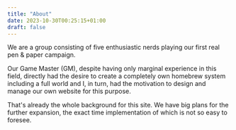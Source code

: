 ```yaml
---
title: "About"
date: 2023-10-30T00:25:15+01:00
draft: false
---
```


We are a group consisting of five enthusiastic nerds playing our first real pen & paper campaign.

Our Game Master (GM), despite having only marginal experience in this field, directly had the desire to create a completely own homebrew system including a full world and I, in turn, had the motivation to design and manage our own website for this purpose.

That's already the whole background for this site.
We have big plans for the further expansion, the exact time implementation of which is not so easy to foresee.
